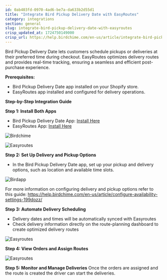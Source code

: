 ```yaml
---
id: 0ab403fd-0970-4ad6-be7a-da633b2d55d1
title: "Integrate Bird Pickup Delivery Date with EasyRoutes"
category: integrations
section: general
slug: integrate-bird-pickup-delivery-date-with-easyroutes
crisp_updated_at: 1724750149000
crisp_url: https://help.birdchime.com/en-us/article/integrate-bird-pickup-delivery-date-with-easyroutes-7e5vmm/
---
```


Bird Pickup Delivery Date lets customers schedule pickups or deliveries at their preferred time during checkout. EasyRoutes optimizes delivery routes and provides real-time tracking, ensuring a seamless and efficient post-purchase experience.

**Prerequisites:**
* Bird Pickup Delivery Date app installed on your Shopify store.
* EasyRoutes app installed and configured for delivery operations.

**Step-by-Step Integration Guide**

**Step 1: Install Both Apps**
* Bird Pickup Delivery Date App: [Install Here](https://apps.shopify.com/store-pickup-and-delivery-date)
* EasyRoutes App: [Install Here](https://apps.shopify.com/easyroutes)

![Birdchime](https://storage.crisp.chat/users/helpdesk/website/ca826b447482b000/image_1ch5rkd.png)


![Easyroutes](https://storage.crisp.chat/users/helpdesk/website/ca826b447482b000/image_157ppld.png)

**Step 2: Set Up Delivery and Pickup Options**
* In the Bird Pickup Delivery Date app, set up your pickup and delivery options, such as location and available time slots.


![Birdapp](https://storage.crisp.chat/users/helpdesk/website/ca826b447482b000/image_1j7rc0u.png)

For more information on configuring delivery and pickup options refer to this guide: https://help.birdchime.com/en-us/article/configure-availability-settings-199dozz/ 

**Step 3: Automate Delivery Scheduling**
* Delivery dates and times will be automatically synced with Easyroutes 
* Check delivery information directly on the route-planning dashboard to create optimized delivery routes


![Easyroutes](https://storage.crisp.chat/users/helpdesk/website/ca826b447482b000/image_1olfv33.png)

**Step 4: View Orders and Assign Routes**

![Easyroutes](https://storage.crisp.chat/users/helpdesk/website/ca826b447482b000/image_1dky7za.png)

**Step 5: Monitor and Manage Deliveries**
Once the orders are assigned and the route is created the driver can start the deliveries.
